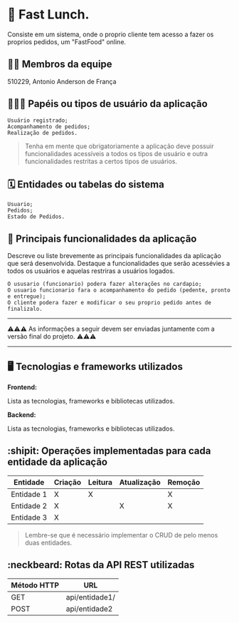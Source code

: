 # :checkered_flag: Fast Lunch.

Consiste em um sistema, onde o proprio cliente tem acesso a fazer os proprios pedidos, um "FastFood" online.

## :technologist: Membros da equipe

510229, Antonio Anderson de França

## :people_holding_hands: Papéis ou tipos de usuário da aplicação

    Usuário registrado;
    Acompanhamento de pedidos;
    Realização de pedidos.
    
> Tenha em mente que obrigatoriamente a aplicação deve possuir funcionalidades acessíveis a todos os tipos de usuário e outra funcionalidades restritas a certos tipos de usuários.

## :spiral_calendar: Entidades ou tabelas do sistema

    Usuario;
    Pedidos;
    Estado de Pedidos.
    
## :triangular_flag_on_post:	 Principais funcionalidades da aplicação

Descreve ou liste brevemente as principais funcionalidades da aplicação que será desenvolvida. Destaque a funcionalidades que serão acessévies a todos os usuários e aquelas restriras a usuários logados.

    O ususario (funcionario) podera fazer alterações no cardapio;
    O usuario funcionario fara o acompanhamento do pedido (pedente, pronto e entregue);
    O cliente podera fazer e modificar o seu proprio pedido antes de finalizalo.
----

:warning::warning::warning: As informações a seguir devem ser enviadas juntamente com a versão final do projeto. :warning::warning::warning:


----

## :desktop_computer: Tecnologias e frameworks utilizados

**Frontend:**

Lista as tecnologias, frameworks e bibliotecas utilizados.

**Backend:**

Lista as tecnologias, frameworks e bibliotecas utilizados.


## :shipit: Operações implementadas para cada entidade da aplicação


| Entidade| Criação | Leitura | Atualização | Remoção |
| --- | --- | --- | --- | --- |
| Entidade 1 | X |  X  |  | X |
| Entidade 2 | X |    |  X | X |
| Entidade 3 | X |    |  |  |

> Lembre-se que é necessário implementar o CRUD de pelo menos duas entidades.

## :neckbeard: Rotas da API REST utilizadas

| Método HTTP | URL |
| --- | --- |
| GET | api/entidade1/|
| POST | api/entidade2 |
